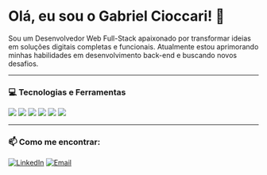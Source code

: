 # Olá, eu sou o Gabriel Cioccari! 👋

Sou um Desenvolvedor Web Full-Stack apaixonado por transformar ideias em soluções digitais completas e funcionais. Atualmente estou aprimorando minhas habilidades em desenvolvimento back-end e buscando novos desafios.

---

### 💻 Tecnologias e Ferramentas

[<img src="https://img.shields.io/badge/PHP-777BB4?style=for-the-badge&logo=php&logoColor=white">](https://www.php.net/)
[<img src="https://img.shields.io/badge/MySQL-4479A1?style=for-the-badge&logo=mysql&logoColor=white">](https://www.mysql.com/)
[<img src="https://img.shields.io/badge/JavaScript-F7DF1E?style=for-the-badge&logo=javascript&logoColor=black">](https://developer.mozilla.org/pt-BR/docs/Web/JavaScript)
[<img src="https://img.shields.io/badge/HTML5-E34F26?style=for-the-badge&logo=html5&logoColor=white">](https://developer.mozilla.org/pt-BR/docs/Web/HTML)
[<img src="https://img.shields.io/badge/CSS3-1572B6?style=for-the-badge&logo=css3&logoColor=white">](https://developer.mozilla.org/pt-BR/docs/Web/CSS)
[<img src="https://img.shields.io/badge/Figma-F24E1E?style=for-the-badge&logo=figma&logoColor=white">](https://www.figma.com/)

---

### 📫 Como me encontrar:
[![LinkedIn](https://img.shields.io/badge/LinkedIn-0077B5?style=for-the-badge&logo=linkedin&logoColor=white)](https://www.linkedin.com/in/gabriel-cioccari-6976a8279/)
[![Email](https://img.shields.io/badge/Email-D14836?style=for-the-badge&logo=gmail&logoColor=white)](mailto:Gabrielcavila135@gmail.com)
